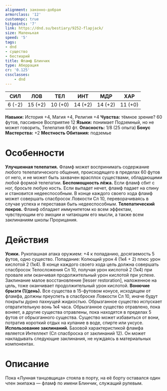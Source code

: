 ```yaml
---
alignment: законно-добрая
armorclass: '12'
customnpc: true
hitpoints: '7'
link: https://dnd.su/bestiary/9252-flapjack/
size: Маленькая
speed: '5'
tags:
- dnd
- существо
- бестиарий
title: Фламф Блинчик
type: Аберрация
cr: '0.125'
cssclasses:
    - dnd
---
```



| СИЛ | ЛОВ | ТЕЛ | ИНТ | МДР | ХАР |
|---|---|---|---|---|---|
| 6 (-2) | 15 (+2) | 10 (+0) | 14 (+2) | 14 (+2) | 11 (+0) |
**Навыки:** История +4, Магия +4, Религия +4
**Чувства:** тёмное зрение? 60 футов, пассивное Восприятие 12
**Языки:** понимает Подземный, но не может говорить, Телепатия 60 фт.
**Опасность:** 1/8 (25 опыта)
**Бонус Мастерства:** +2
**Местность Обитания:** подземье


# Особенности
**Улучшенная телепатия.** Фламф может воспринимать содержание любого телепатического общения, происходящего в пределах 60 футов от него, и не может быть захвачен врасплох существами, обладающими любой формой телепатии.
**Беспомощность лёжа.** Если фламф сбит с ног, бросьте любую кость. Если выпадет нечет, фламф падает на спину и становится недееспособным. В конце каждого своего хода фламф может совершать спасбросок Ловкости Сл 10, переворачиваясь в случае успеха и переставая быть недееспособным.
**Телепатический покров.** Фламф обладает иммунитетом ко всем эффектам, чувствующим его эмоции и читающим его мысли, а также всем заклинаниям школы Прорицания.


# Действия
**Усики.** Рукопашная атака оружием: +4 к попаданию, досягаемость 5 футов, одно существо. Попадание: Колющий урон 4 (1к4 + 2) плюс урон кислотой 2 (1к4). В конце каждого своего хода цель должна совершать спасбросок Телосложения Сл 10, получая урон кислотой 2 (1к4) при провале или оканчивая продолжительный урон кислотой при успехе. Заклинание малое восстановление [lesser restoration], наложенное на цель, тоже оканчивает продолжительный урон кислотой.
**Вонючие брызги (1/день).** Все существа в 15-футовом конусе, исходящем от фламфа, должны преуспеть в спасброске Ловкости Сл 10, иначе будут покрыты дурно пахнущей жидкостью. Обрызганное существо испускает отвратительную вонь 1к4 часа. Обрызганное существо отравлено, пока воняет, а другие существа отравлены, пока находятся в пределах 5 футов от обрызганного существа. Существо может избавиться от вони, потратив короткий отдых на купание в воде, спирте или уксусе.
**Использование заклинаний.** Базовой характеристикой фламфа является Интеллект (Сл спасброска от заклинаний 12). Он может накладывать следующие заклинания, не нуждаясь в материальных компонентах.


# Описание
Пока «Лунная танцовщица» стояла в порту, на её борту оставался один член экипажа — фламф по имени Блинчик, служащий рулевым.